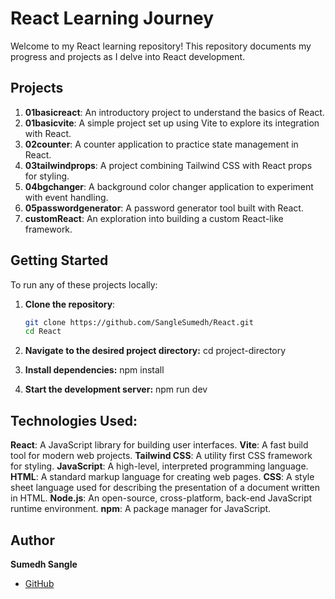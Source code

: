 # React Learning Journey

Welcome to my React learning repository! This repository documents my progress and projects as I delve into React development.

## Projects

1. **01basicreact**: An introductory project to understand the basics of React.
2. **01basicvite**: A simple project set up using Vite to explore its integration with React.
3. **02counter**: A counter application to practice state management in React.
4. **03tailwindprops**: A project combining Tailwind CSS with React props for styling.
5. **04bgchanger**: A background color changer application to experiment with event handling.
6. **05passwordgenerator**: A password generator tool built with React.
7. **customReact**: An exploration into building a custom React-like framework.

## Getting Started

To run any of these projects locally:

1. **Clone the repository**:

   ```bash
   git clone https://github.com/SangleSumedh/React.git
   cd React

   ```

2. **Navigate to the desired project directory:**
   cd project-directory

3. **Install dependencies:**
   npm install
4. **Start the development server:**
   npm run dev

## Technologies Used:

**React**: A JavaScript library for building user interfaces.
**Vite**: A fast build tool for modern web projects.
**Tailwind CSS**: A utility first CSS framework for styling.
**JavaScript**: A high-level, interpreted programming language.
**HTML**: A standard markup language for creating web pages.
**CSS**: A style sheet language used for describing the presentation of a document written in HTML.
**Node.js**: An open-source, cross-platform, back-end JavaScript runtime environment.
**npm**: A package manager for JavaScript.

## Author

**Sumedh Sangle**

- [GitHub](https://github.com/SangleSumedh)
